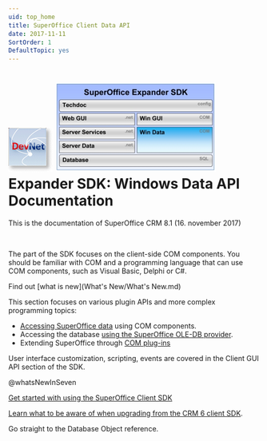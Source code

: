 ```yaml
---
uid: top_home
title: SuperOffice Client Data API
date: 2017-11-11
SortOrder: 1
DefaultTopic: yes
---
```


![](./images/devnet_logo_w100.gif) ![](./images/expander-sdk-windata.jpg)
Expander SDK: Windows Data API Documentation
============================================

This is the documentation of SuperOffice CRM 8.1 (16. november 2017)

 

The part of the SDK focuses on the client-side COM components. You should be familiar with COM and a programming language that can use COM components, such as Visual Basic, Delphi or C\#.

Find out [what is new](What's New/What's New.md)

This section focuses on various plugin APIs and more complex programming topics:

-   [Accessing SuperOffice data](@startTypicalUsage) using COM components.
-   Accessing the database [using the SuperOffice OLE-DB provider](@guideOLEDBProvider).
-   Extending SuperOffice through [COM plug-ins](@guideWritingPlugins)
 

User interface customization, scripting, events are covered in the Client GUI API section of the SDK.

@whatsNewInSeven

[Get started with using the SuperOffice Client SDK](@getting_started) 

[Learn what to be aware of when upgrading from the CRM 6 client SDK](@Upgrading_from_CRM_SIX).

Go straight to the <see cref="SuperOffice.COM.SuperOfficeDB.Database">Database Object</see> reference.